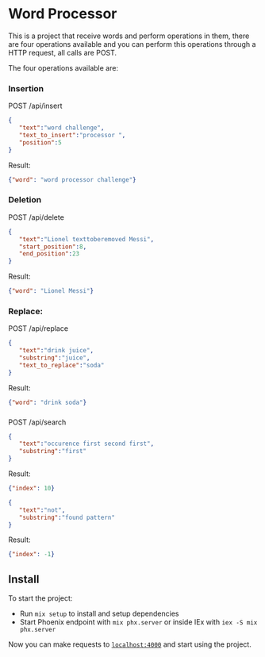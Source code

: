 # Word Processor 

This is a project that receive words and perform operations in them, there are four operations available and you can perform this operations through a HTTP request, all calls are POST.

The four operations available are:

### Insertion
POST /api/insert
```json
{
   "text":"word challenge",
   "text_to_insert":"processor ",
   "position":5
}
```
Result:
```json
{"word": "word processor challenge"}
```

### Deletion 
POST /api/delete
```json
{
   "text":"Lionel texttoberemoved Messi",
   "start_position":8,
   "end_position":23
}
```
Result:
```json
{"word": "Lionel Messi"}
```


### Replace:
POST /api/replace
```json
{
   "text":"drink juice",
   "substring":"juice",
   "text_to_replace":"soda"
}
```
Result:
```json
{"word": "drink soda"}
```


###  
POST /api/search
```json
{
   "text":"occurence first second first",
   "substring":"first"
}
```
Result:
```json
{"index": 10}
```


```json
{
   "text":"not",
   "substring":"found pattern"
}
```
Result:
```json
{"index": -1}
```

## Install
To start the project:

  * Run `mix setup` to install and setup dependencies
  * Start Phoenix endpoint with `mix phx.server` or inside IEx with `iex -S mix phx.server`

Now you can make requests to [`localhost:4000`](http://localhost:4000) and start using the project.
